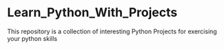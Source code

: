# Learn_Python_With_Projects
This repository is a collection of interesting Python Projects for exercising your python skills
